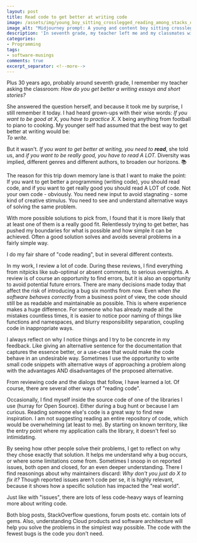```yaml
---
layout: post
title: Read code to get better at writing code
image: /assets/img/young_boy_sitting_crosslegged_reading_among_stacks_of_books.png
image_alt: "Midjourney prompt: A young and content boy sitting crosslegged reading a book. A simple solid teal color background. There are a few stacks of books in all colors and sizes around him. The style is Pixar."
description: 'In seventh grade, my teacher left me and my classmates with a quote, which I think applies to programming as well.'
categories:
- Programming
tags:
- software-musings
comments: true
excerpt_separator: <!--more-->
---
```


Plus 30 years ago, probably around seventh grade, I remember my teacher asking the classroom:
*How do you get better a writing essays and short stories?*

She answered the question herself, and because it took me by surprise, I still remember it today.
I had heard grown-ups with their wise words: *If you want to be good at X, you have to practice X.*
X being anything from football to piano to cooking.
My younger self had assumed that the best way to get better at writing would be:<br>
*To write.*

But it wasn't.<!--more--> *If you want to get better at writing, you need to __read__*, she told us,
and *if you want to be really good, you have to read A LOT.*
Diversity was implied, different genres and different authors, to broaden our horizons. 📚

The reason for this trip down memory lane is that I want to make the point:
If you want to get better a programming (writing code), you should read code,
and if you want to get really good you should read A LOT of code.
Not your own code - obviously. You need new input to avoid stagnating - some kind of creative stimulus.
You need to see and understand alternative ways of solving the same problem.

With more possible solutions to pick from,
I found that it is more likely that at least one of them is a really good fit.
Relentlessly trying to get better, has pushed my boundaries
for what is possible and how simple it can be achieved.
Often a good solution solves and avoids several problems in a fairly simple way.

I do my fair share of "code reading", but in several different contexts.

In my work, I review a lot of code.
During these reviews, I find everything from nitpicks like sub-optimal or absent comments,
to serious oversights.
A review is of course an opportunity to find errors,
but it is also an opportunity to avoid potential future errors.
There are many decisions made today that affect the risk of introducing a bug six months from now.
Even when *the software behaves correctly* from a business point of view,
the code should still be as readable and maintainable as possible.
This is where experience makes a huge difference.
For someone who has already made all the mistakes countless times,
it is easier to notice poor naming of things like functions and namespaces,
and blurry responsibility separation, coupling code in inappropriate ways.

I always reflect on why I notice things and I try to be concrete in my feedback.
Like giving an alternative sentence for the documentation that captures the essence better,
or a use-case that would make the code behave in an undesirable way.
Sometimes I use the opportunity to write small code snippets with alternative ways of approaching a problem
along with the advantages AND disadvantages of the proposed alternative.

From reviewing code and the dialogs that follow, I have learned a lot.
Of course, there are several other ways of "reading code".

Occasionally, I find myself inside the source code of one of the libraries I use (hurray for Open Source).
Either during a bug hunt or because I am curious.
Reading someone else's code is a great way to find new inspiration.
I am not suggesting reading an entire repository of code, which would be overwhelming (at least to me).
By starting on known territory,
like the entry point where my application calls the library,
it doesn't feel so intimidating.

By seeing how other people solve their problems, I get to reflect on why they chose exactly that solution.
It helps me understand why a bug occurs, or where some limitations come from.
Sometimes I snoop in on reported issues, both open and closed, for an even deeper understanding.
There I find reasonings about why maintainers discard: *Why don't you just do X to fix it?*
Though reported issues aren't code per se, it is highly relevant,
because it shows how a specific solution has impacted the "real world".

Just like with "issues", there are lots of less code-heavy ways of learning more about writing code.

Both blog posts, StackOverflow questions, forum posts etc. contain lots of gems.
Also, understanding Cloud products and software architecture
will help you solve the problems in the simplest way possible.
The code with the fewest bugs is the code you don't need.
